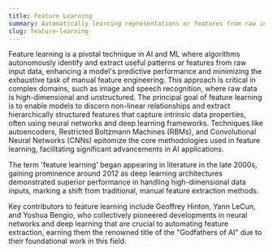```yaml
---
title: Feature Learning
summary: Automatically learning representations or features from raw input data in order to improve model performance and reduce dependency on manual feature engineering.
slug: feature-learning
---
```


Feature learning is a pivotal technique in AI and ML where algorithms autonomously identify and extract useful patterns or features from raw input data, enhancing a model's predictive performance and minimizing the exhaustive task of manual feature engineering. This approach is critical in complex domains, such as image and speech recognition, where raw data is high-dimensional and unstructured. The principal goal of feature learning is to enable models to discern non-linear relationships and extract hierarchically structured features that capture intrinsic data properties, often using neural networks and deep learning frameworks. Techniques like autoencoders, Restricted Boltzmann Machines (RBMs), and Convolutional Neural Networks (CNNs) epitomize the core methodologies used in feature learning, facilitating significant advancements in AI applications.

The term 'feature learning' began appearing in literature in the late 2000s, gaining prominence around 2012 as deep learning architectures demonstrated superior performance in handling high-dimensional data inputs, marking a shift from traditional, manual feature extraction methods.

Key contributors to feature learning include Geoffrey Hinton, Yann LeCun, and Yoshua Bengio, who collectively pioneered developments in neural networks and deep learning that are crucial to automating feature extraction, earning them the renowned title of the "Godfathers of AI" due to their foundational work in this field.